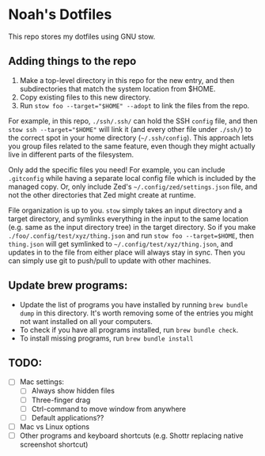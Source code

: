 # Noah's Dotfiles

This repo stores my dotfiles using GNU stow.

## Adding things to the repo
1. Make a top-level directory in this repo for the new entry, and then subdirectories that match the system location from $HOME.
2. Copy existing files to this new directory.
3. Run `stow foo --target="$HOME" --adopt` to link the files from the repo.

For example, in this repo, `./ssh/.ssh/` can hold the SSH `config` file, and then `stow ssh --target="$HOME"` will link it (and every other file under `./ssh/`) to the correct spot in your home directory (`~/.ssh/config`). This approach lets you group files related to the same feature, even though they might actually live in different parts of the filesystem.

Only add the specific files you need! For example, you can include `.gitconfig` while having a separate local config file which is included by the managed copy. Or, only include Zed's `~/.config/zed/settings.json` file, and not the other directories that Zed might create at runtime.

File organization is up to you. `stow` simply takes an input directory and a target directory, and symlinks everything in the input to the same location (e.g. same as the input directory tree) in the target directory. So if you make `./foo/.config/test/xyz/thing.json` and run `stow foo --target=$HOME`, then `thing.json` will get symlinked to `~/.config/test/xyz/thing.json`, and updates in to the file from either place will always stay in sync. Then you can simply use git to push/pull to update with other machines.

## Update brew programs:
* Update the list of programs you have installed by running `brew bundle dump` in this directory. It's worth removing some of the entries you might not want installed on all your computers.
* To check if you have all programs installed, run `brew bundle check`.
* To install missing programs, run `brew bundle install`

## TODO:

- [ ] Mac settings:
  * [ ] Always show hidden files
  * [ ] Three-finger drag
  * [ ] Ctrl-command to move window from anywhere
  * [ ] Default applications??
- [ ] Mac vs Linux options
- [ ] Other programs and keyboard shortcuts (e.g. Shottr replacing native screenshot shortcut)

